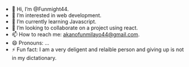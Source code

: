 - 👋 Hi, I’m @Funmight44.
- 👀 I’m interested in web development.
- 🌱 I’m currently learning Javascript.
- 💞️ I’m looking to collaborate on a project using react.
- 📫 How to reach me: akanofunmilayo44@gmail.com.
- 😄 Pronouns: ...
- ⚡ Fun fact: I am a very deligent and relaible person and giving up is not in my dictationary.

<!---
Funmight44/Funmight44 is a ✨ special ✨ repository because its `README.md` (this file) appears on your GitHub profile.
You can click the Preview link to take a look at your changes.
--->
